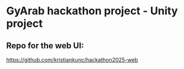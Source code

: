 # GyArab hackathon project - Unity project

## Repo for the web UI:

https://github.com/kristiankunc/hackathon2025-web
